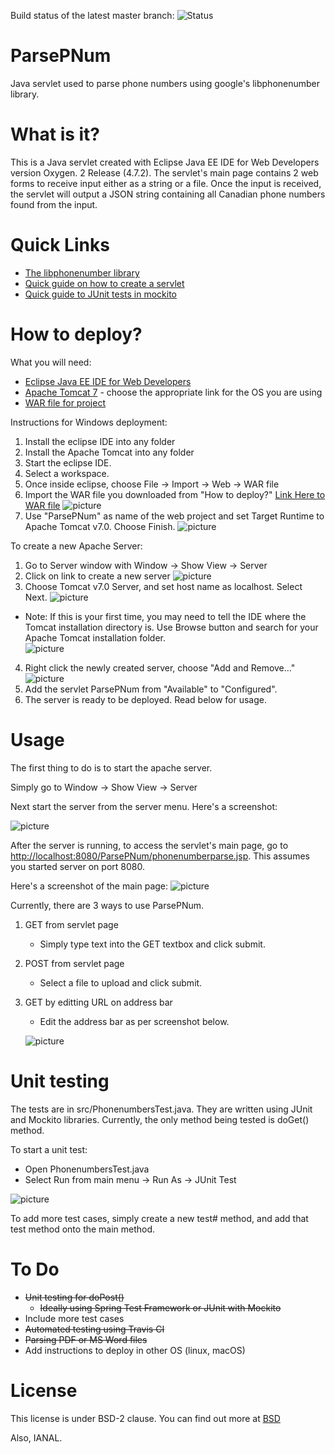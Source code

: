 Build status of the latest master branch:
![Status](https://api.travis-ci.org/Owen-Mak/ParsePNum.svg?branch-master)

# ParsePNum
Java servlet used to parse phone numbers using google's libphonenumber library.

# What is it?
This is a Java servlet created with Eclipse Java EE IDE for Web Developers version Oxygen. 2 Release (4.7.2).
The servlet's main page contains 2 web forms to receive input either as a string or a file.  Once the input is received, the servlet 
will output a JSON string containing all Canadian phone numbers found from the input.

# Quick Links
*  [The libphonenumber library](https://github.com/googlei18n/libphonenumber)
*  [Quick guide on how to create a servlet](http://www.codejava.net/ides/eclipse/how-to-create-deploy-and-run-java-servlet-in-eclipse) 
*  [Quick guide to JUnit tests in mockito](http://javaworld-abhinav.blogspot.ca/2014/06/testing-servlets-using-junit-and-mockito.html)

# How to deploy?
What you will need:

*  [Eclipse Java EE IDE for Web Developers](http://www.eclipse.org/downloads/packages/eclipse-ide-java-ee-developers/oxygen2)
*  [Apache Tomcat 7](https://tomcat.apache.org/download-70.cgi) - choose the appropriate link for the OS you are using
*  [WAR file for project](https://github.com/Owen-Mak/ParsePNum/blob/master/ParsePNum.war)

Instructions for Windows deployment:

  1. Install the eclipse IDE into any folder
  1. Install the Apache Tomcat into any folder
  1. Start the eclipse IDE.
  1. Select a workspace.
  1. Once inside eclipse, choose File -> Import -> Web -> WAR file
  1. Import the WAR file you downloaded from "How to deploy?" [Link Here to WAR file](https://github.com/Owen-Mak/ParsePNum/blob/master/ParsePNum.war)
![picture](https://github.com/Owen-Mak/ParsePNum/blob/master/screenshots/ImportWAR.png)
  1. Use "ParsePNum" as name of the web project and set Target Runtime to Apache Tomcat v7.0.  Choose Finish.
  ![picture](https://github.com/Owen-Mak/ParsePNum/blob/master/screenshots/ImportWAR2.png)

To create a new Apache Server:
  1. Go to Server window with Window -> Show View -> Server
  1. Click on link to create a new server
  ![picture](https://github.com/Owen-Mak/ParsePNum/blob/master/screenshots/NewServerLink.png)
  1. Choose Tomcat v7.0 Server, and set host name as localhost.  Select Next.
  ![picture](https://github.com/Owen-Mak/ParsePNum/blob/master/screenshots/NewServerSetup1.png)
  * Note: If this is your first time, you may need to tell the IDE where the Tomcat installation directory is.
    Use Browse button and search for your Apache Tomcat installation folder.    
      ![picture](https://github.com/Owen-Mak/ParsePNum/blob/master/screenshots/NewServerSetup2.png)     
  4. Right click the newly created server, choose "Add and Remove..."
  ![picture](https://github.com/Owen-Mak/ParsePNum/blob/master/screenshots/NewServerSetup3.png)
  5. Add the servlet ParsePNum from "Available" to "Configured".
  6. The server is ready to be deployed.  Read below for usage.

# Usage
The first thing to do is to start the apache server.  

Simply go to Window -> Show View -> Server

Next start the server from the server menu.  Here's a screenshot:

![picture](https://github.com/Owen-Mak/ParsePNum/blob/master/screenshots/RunServer.png)

After the server is running, to access the servlet's main page, go to [http://localhost:8080/ParsePNum/phonenumberparse.jsp](http://localhost:8080/ParsePNum/phonenumberparse.jsp).  This assumes you started server on port 8080.

Here's a screenshot of the main page:
![picture](https://github.com/Owen-Mak/ParsePNum/blob/master/screenshots/MainPage.png)

Currently, there are 3 ways to use ParsePNum.
  1. GET from servlet page
     *  Simply type text into the GET textbox and click submit.
  1. POST from servlet page
     *  Select a file to upload and click submit.
  1. GET by editting URL on address bar
     *  Edit the address bar as per screenshot below.
     
     ![picture](https://github.com/Owen-Mak/ParsePNum/blob/master/screenshots/GetAddressBar.png)

# Unit testing

The tests are in src/PhonenumbersTest.java.  They are written using JUnit and Mockito libraries.  Currently, the only 
method being tested is doGet() method.  

To start a unit test:
* Open PhonenumbersTest.java
* Select Run from main menu -> Run As -> JUnit Test

![picture](https://github.com/Owen-Mak/ParsePNum/blob/master/screenshots/ExecuteUnitTest.png)

To add more test cases, simply create a new test# method, and add that test method onto the main method.

# To Do
*  ~~Unit testing for doPost()~~
   *  ~~Ideally using Spring Test Framework or JUnit with Mockito~~
*  Include more test cases 
*  ~~Automated testing using Travis CI~~
*  ~~Parsing PDF or MS Word files~~
*  Add instructions to deploy in other OS (linux, macOS)

# License
This license is under BSD-2 clause.  You can find out more at [BSD](https://github.com/Owen-Mak/ParsePNum/blob/master/LICENSE)

Also, IANAL.
